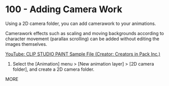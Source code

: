# 100 - Adding Camera Work

Using a 2D camera folder, you can add camerawork to your animations.

Camerawork effects such as scaling and moving backgrounds according to character movement (parallax scrolling) can be added without editing the images themselves.

[YouTube: CLIP STUDIO PAINT Sample File (Creator: Creators in Pack Inc.)](https://www.youtube.com/watch?v=ALB9adfgJ6I&embeds_referring_euri=https%3A%2F%2Ftips.clip-studio.com%2F&feature=emb_imp_woyt)

1. Select the [Animation] menu > [New animation layer] > [2D camera folder], and create a 2D camera folder.



MORE
